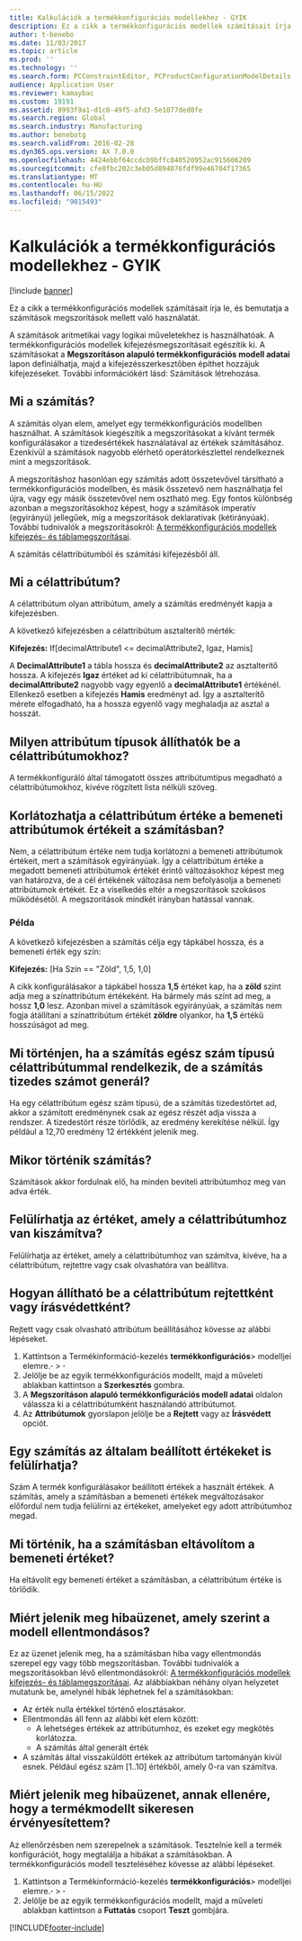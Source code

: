 ```yaml
---
title: Kalkulációk a termékkonfigurációs modellekhez - GYIK
description: Ez a cikk a termékkonfigurációs modellek számításait írja le, és bemutatja a számítások megszorítások mellett való használatát.
author: t-benebo
ms.date: 11/03/2017
ms.topic: article
ms.prod: ''
ms.technology: ''
ms.search.form: PCConstraintEditor, PCProductConfigurationModelDetails, PCRuntimeConfigurator
audience: Application User
ms.reviewer: kamaybac
ms.custom: 19191
ms.assetid: 8993f9a1-d1c0-49f5-afd3-5e1077ded0fe
ms.search.region: Global
ms.search.industry: Manufacturing
ms.author: benebotg
ms.search.validFrom: 2016-02-28
ms.dyn365.ops.version: AX 7.0.0
ms.openlocfilehash: 4424ebbf64ccdcb9bffc840520952ac915606209
ms.sourcegitcommit: cfe8fbc202c3eb05d894076fdf99e46704f17365
ms.translationtype: MT
ms.contentlocale: hu-HU
ms.lasthandoff: 06/15/2022
ms.locfileid: "9015493"
---
```

# <a name="calculations-for-product-configuration-models-faq"></a>Kalkulációk a termékkonfigurációs modellekhez - GYIK

[!include [banner](../includes/banner.md)]

Ez a cikk a termékkonfigurációs modellek számításait írja le, és bemutatja a számítások megszorítások mellett való használatát.

A számítások aritmetikai vagy logikai műveletekhez is használhatóak. A termékkonfigurációs modellek kifejezésmegszorításait egészítik ki. A számításokat a **Megszorításon alapuló termékkonfigurációs modell adatai** lapon definiálhatja, majd a kifejezésszerkesztőben építhet hozzájuk kifejezéseket. További információkért lásd: Számítások létrehozása.

## <a name="what-is-a-calculation"></a>Mi a számítás?
A számítás olyan elem, amelyet egy termékkonfigurációs modellben használhat. A számítások kiegészítik a megszorításokat a kívánt termék konfigurálásakor a tizedesértékek használatával az értékek számításához. Ezenkívül a számítások nagyobb elérhető operátorkészlettel rendelkeznek mint a megszorítások.  

A megszorításhoz hasonlóan egy számítás adott összetevővel társítható a termékkonfigurációs modellben, és másik összetevő nem használhatja fel újra, vagy egy másik összetevővel nem osztható meg. Egy fontos különbség azonban a megszorításokhoz képest, hogy a számítások imperatív (egyirányú) jellegűek, míg a megszorítások deklaratívak (kétirányúak). További tudnivalók a megszorításokról: [A termékkonfigurációs modellek kifejezés- és táblamegszorításai](expression-constraints-table-constraints-product-configuration-models.md).  

A számítás célattribútumból és számítási kifejezésből áll.

## <a name="what-is-a-target-attribute"></a>Mi a célattribútum?
A célattribútum olyan attribútum, amely a számítás eredményét kapja a kifejezésben.  

A következő kifejezésben a célattribútum asztalterítő mérték:  

**Kifejezés:** If\[decimalAttribute1 &lt;= decimalAttribute2, Igaz, Hamis\]  

A **DecimalAttribute1** a tábla hossza és **decimalAttribute2** az asztalterítő hossza. A kifejezés **Igaz** értéket ad ki célattribútumnak, ha a **decimalAttribute2** nagyobb vagy egyenlő a **decimalAttribute1** értékénél. Ellenkező esetben a kifejezés **Hamis** eredményt ad. Így a asztalterítő mérete elfogadható, ha a hossza egyenlő vagy meghaladja az asztal a hosszát.

## <a name="what-attribute-types-can-be-set-to-target-attributes"></a>Milyen attribútum típusok állíthatók be a célattribútumokhoz?
A termékkonfiguráló által támogatott összes attribútumtípus megadható a célattribútumokhoz, kivéve rögzített lista nélküli szöveg.

## <a name="can-the-value-of-a-target-attribute-restrict-the-values-of-the-input-attributes-in-a-calculation"></a>Korlátozhatja a célattribútum értéke a bemeneti attribútumok értékeit a számításban?
Nem, a célattribútum értéke nem tudja korlátozni a bemeneti attribútumok értékeit, mert a számítások egyirányúak. Így a célattribútum értéke a megadott bemeneti attribútumok értékét érintő változásokhoz képest meg van határozva, de a cél értékének változása nem befolyásolja a bemeneti attribútumok értékét. Ez a viselkedés eltér a megszorítások szokásos működésétől. A megszorítások mindkét irányban hatással vannak.

### <a name="example"></a>Példa

A következő kifejezésben a számítás célja egy tápkábel hossza, és a bemeneti érték egy szín:  

**Kifejezés:** \[Ha Szín == "Zöld", 1,5, 1,0\]  

A cikk konfigurálásakor a tápkábel hossza **1,5** értéket kap, ha a **zöld** színt adja meg a színattribútum értékeként. Ha bármely más színt ad meg, a hossz **1,0** lesz. Azonban mivel a számítások egyirányúak, a számítás nem fogja átállítani a színattribútum értékét **zöldre** olyankor, ha **1,5** értékű hosszúságot ad meg.

## <a name="what-happens-if-a-calculation-has-a-target-attribute-of-the-integer-type-but-a-calculation-generates-a-decimal-number"></a>Mi történjen, ha a számítás egész szám típusú célattribútummal rendelkezik, de a számítás tizedes számot generál?
Ha egy célattribútum egész szám típusú, de a számítás tizedestörtet ad, akkor a számított eredménynek csak az egész részét adja vissza a rendszer. A tizedestört része törlődik, az eredmény kerekítése nélkül. Így például a 12,70 eredmény 12 értékként jelenik meg.

## <a name="when-do-calculations-occur"></a>Mikor történik számítás?
Számítások akkor fordulnak elő, ha minden beviteli attribútumhoz meg van adva érték.

## <a name="can-i-overwrite-the-value-that-is-calculated-for-the-target-attribute"></a>Felülírhatja az értéket, amely a célattribútumhoz van kiszámítva?
Felülírhatja az értéket, amely a célattribútumhoz van számítva, kivéve, ha a célattribútum, rejtettre vagy csak olvashatóra van beállítva.

## <a name="how-do-i-set-a-target-attribute-as-hidden-or-read-only"></a>Hogyan állítható be a célattribútum rejtettként vagy írásvédettként?
Rejtett vagy csak olvasható attribútum beállításához kövesse az alábbi lépéseket.

1.  Kattintson a Termékinformáció-kezelés **termékkonfigurációs**&gt; modelljei elemre.**·** &gt; **·**
2.  Jelölje be az egyik termékkonfigurációs modellt, majd a műveleti ablakban kattintson a **Szerkesztés** gombra.
3.  A **Megszorításon alapuló termékkonfigurációs modell adatai** oldalon válassza ki a célattribútumként használandó attribútumot.
4.  Az **Attribútumok** gyorslapon jelölje be a **Rejtett** vagy az **Írásvédett** opciót.

## <a name="can-a-calculation-overwrite-the-values-that-i-set"></a>Egy számítás az általam beállított értékeket is felülírhatja?
Szám A termék konfigurálásakor beállított értékek a használt értékek. A számítás, amely a számításban a bemeneti értékek megváltozásakor előfordul nem tudja felülírni az értékeket, amelyeket egy adott attribútumhoz megad.

## <a name="what-happens-if-i-remove-an-input-value-in-a-calculation"></a>Mi történik, ha a számításban eltávolítom a bemeneti értéket?
Ha eltávolít egy bemeneti értéket a számításban, a célattribútum értéke is törlődik.

## <a name="why-do-i-receive-an-error-message-that-says-that-my-model-is-in-contradiction"></a>Miért jelenik meg hibaüzenet, amely szerint a modell ellentmondásos?
Ez az üzenet jelenik meg, ha a számításban hiba vagy ellentmondás szerepel egy vagy több megszorításban. További tudnivalók a megszorításokban lévő ellentmondásokról: [A termékkonfigurációs modellek kifejezés- és táblamegszorításai](expression-constraints-table-constraints-product-configuration-models.md). Az alábbiakban néhány olyan helyzetet mutatunk be, amelynél hibák léphetnek fel a számításokban:

-   Az érték nulla értékkel történő elosztásakor.
-   Ellentmondás áll fenn az alábbi két elem között:
    -   A lehetséges értékek az attribútumhoz, és ezeket egy megkötés korlátozza.
    -   A számítás által generált érték
-   A számítás által visszaküldött értékek az attribútum tartományán kívül esnek. Például egész szám \[1..10\] értékből, amely 0-ra van számítva.

## <a name="why-do-i-receive-an-error-message-even-though-i-successfully-validated-my-product-model"></a>Miért jelenik meg hibaüzenet, annak ellenére, hogy a termékmodellt sikeresen érvényesítettem?
Az ellenőrzésben nem szerepelnek a számítások. Tesztelnie kell a termék konfigurációt, hogy megtalálja a hibákat a számításokban. A termékkonfigurációs modell teszteléséhez kövesse az alábbi lépéseket.

1.  Kattintson a Termékinformáció-kezelés **termékkonfigurációs**&gt; modelljei elemre.**·** &gt; **·**
2.  Jelölje be az egyik termékkonfigurációs modellt, majd a műveleti ablakban kattintson a **Futtatás** csoport **Teszt** gombjára.






[!INCLUDE[footer-include](../../includes/footer-banner.md)]